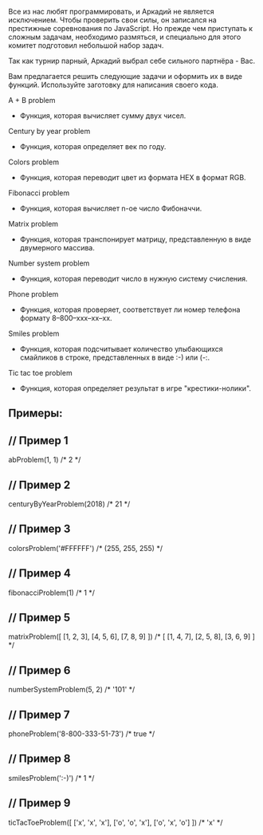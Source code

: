 Все из нас любят программировать, и Аркадий не является исключением. Чтобы проверить свои силы, он записался на престижные соревнования по JavaScript. Но прежде чем приступать к сложным задачам, необходимо размяться, и специально для этого комитет подготовил небольшой набор задач.

Так как турнир парный, Аркадий выбрал себе сильного партнёра - Вас.

Вам предлагается решить следующие задачи и оформить их в виде функций. Используйте заготовку для написания своего кода.

A + B problem
  * Функция, которая вычисляет сумму двух чисел.

Century by year problem
  * Функция, которая определяет век по году.

Colors problem
  * Функция, которая переводит цвет из формата HEX в формат RGB.

Fibonacci problem
  * Функция, которая вычисляет n-ое число Фибоначчи.

Matrix problem
  * Функция, которая транспонирует матрицу, представленную в виде двумерного массива.

Number system problem
  * Функция, которая переводит число в нужную систему счисления.

Phone problem
  * Функция, которая проверяет, соответствует ли номер телефона формату 8–800–xxx–xx–xx.

Smiles problem
  * Функция, которая подсчитывает количество улыбающихся смайликов в строке, представленных в виде :-) или (-:.

Tic tac toe problem
  * Функция, которая определяет результат в игре "крестики-нолики".


Примеры:
----

// Пример 1
----
abProblem(1, 1)
/*
    2
*/

// Пример 2
----
centuryByYearProblem(2018)
/*
    21
*/

// Пример 3
----
colorsProblem('#FFFFFF')
/*
    (255, 255, 255)
*/

// Пример 4
----
fibonacciProblem(1)
/*
    1
*/

// Пример 5
----
matrixProblem([
    [1, 2, 3],
    [4, 5, 6],
    [7, 8, 9]
])
/*
    [
        [1, 4, 7],
        [2, 5, 8],
        [3, 6, 9]
    ]
*/

// Пример 6
----
numberSystemProblem(5, 2)
/*
    '101'
*/

// Пример 7
----
phoneProblem('8-800-333-51-73')
/*
    true
*/

// Пример 8
----
smilesProblem(':-)')
/*
    1
*/

// Пример 9
----
ticTacToeProblem([
    ['x', 'x', 'x'],
    ['o', 'o', 'x'],
    ['o', 'x', 'o']
])
/*
    'x'
*/

